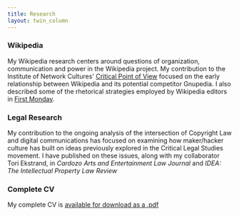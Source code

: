 ```yaml
---
title: Research
layout: twin_column
---
```


<div class="row">
    <div class="col-md-6">
      <h3>Wikipedia</h3>
      My Wikipedia research centers around questions of organization, communication and power in the Wikipedia project. My contribution to the Institute of Network Cultures' <a href="http://networkcultures.org/blog/publication/critical-point-of-view-a-wikipedia-reader/">Critical Point of View</a> focused on the early relationship between Wikipedia and its potential competitor Gnupedia. I also described some of the rhetorical strategies employed by Wikipedia editors in <a href="http://firstmonday.org/ojs/index.php/fm/article/view/4082/3294">First Monday</a>.
    </div>
    <div class="col-md-6">
      <h3>Legal Research</h3>
      My contribution to the ongoing analysis of the intersection of Copyright Law and digital communications has focused on examining how maker/hacker culture has built on ideas previously explored in the Critical Legal Studies movement. I have published on these issues, along with my collaborator Tori Ekstrand, in <em>Cardozo Arts and Entertainment Law Journal</em> and <em>IDEA: The Intellectual Property Law Review</em>
    </div>
  </div>
  <div class="row">
    <div class="col-md-6">
      <h3>Complete CV</h3>
      My complete CV is <a href="../research/cv_current_web.pdf">available for download as a .pdf</a>
    </div>
</div>
